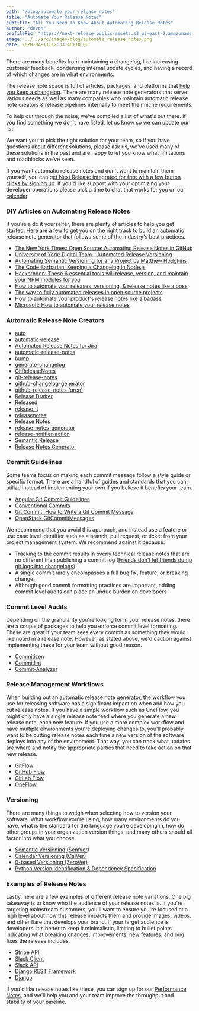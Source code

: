 ```yaml
---
path: "/blog/automate_your_release_notes"
title: "Automate Your Release Notes"
subtitle: "All You Need To Know About Automating Release Notes"
author: "devon"
profilePic: "https://next-release-public-assets.s3.us-east-2.amazonaws.com/devon_profile_pic.png"
image: ../../src/images/blog/automate_release_notes.png
date: 2020-04-11T12:33:46+10:00
---
```


There are many benefits from maintaining a changelog, like increasing customer feedback, condensing
internal update cycles, and having a record of which changes are in what environments.

The release note space is full of articles, packages, and platforms that
[help you keep a changelog](https://keepachangelog.com/en/1.0.0/).
There are many release note generators that serve various needs as well as many companies who maintain
automatic release note creators & release pipelines internally to meet their niche requirements.

To help cut through the noise, we've compiled a list of what's out there. If you find something we
don't have listed, let us know so we can update our list.

We want you to pick the right solution for your team, so if you have questions about different
solutions, please ask us, we've used many of these solutions in the past and are happy to let
you know what limitations and roadblocks we've seen.

If you want automatic release notes and don't want to maintain them yourself, you can [get Next
Release integrated for free with a few button clicks by signing up](https://my.nextrelease.io/). If you'd like support with
your optimizing your developer operations please pick a time to chat that works for you on our
[calendar](https://calendly.com/nextrelease-devon/developer-operations-optimization-introduction).

### DIY Articles on Automating Release Notes

If you're a do it yourselfer, there are plenty of articles to help you get started.
Here are a few to get you on the right track to build an automatic release note
generator that follows some of the industry's best practices.

-   [The New York Times: Open Source: Automating Release Notes in GitHub](https://open.nytimes.com/open-source-automating-release-notes-in-github-dd08f964465c)
-   [University of York: Digital Team - Automated Release Versioning](https://university-of-york.github.io/guides/automated-versioning/)
-   [Automating Semantic Versioning for any Project by Matthew Hodgkins](https://hodgkins.io/automating-semantic-versioning)
-   [The Code Barbarian: Keeping a Changelog in Node.js](https://thecodebarbarian.com/keeping-a-changelog-in-nodejs)
-   [Hackernoon: These 6 essential tools will release, version, and maintain your NPM modules for you](https://hackernoon.com/these-6-essential-tools-will-maintain-your-npm-modules-for-you-4cbbee88e0cb)
-   [How to automate your releases, versioning, & release notes like a boss](https://medium.com/faun/automate-your-releases-versioning-and-release-notes-with-semantic-release-d5575b73d986)
-   [The way to fully automated releases in open source projects](https://medium.com/@kevinkreuzer/the-way-to-fully-automated-releases-in-open-source-projects-44c015f38fd6)
-   [How to automate your product's release notes like a badass](https://toucantoco.com/en/tech-blog/tech/release-notes)
-   [Microsoft: How to automate your release notes](https://cloudblogs.microsoft.com/opensource/2018/09/06/how-to-automate-software-release-notes/)

### Automatic Release Note Creators

-   [auto](https://intuit.github.io/auto/home.html)
-   [automatic-release](https://github.com/dominique-mueller/automatic-release)
-   [Automated Release Notes for Jira](https://marketplace.atlassian.com/apps/1215431/automated-release-notes-for-jira?hosting=cloud&tab=overview)
-   [automatic-release-notes](https://www.npmjs.com/package/automatic-release-notes)
-   [bump](https://www.notion.so/Competitors-bd2460f52a3b45c49626340aab6c19a8#c44e0365aa154d3498e70cb2443b32ec)
-   [generate-changelog](https://www.npmjs.com/package/generate-changelog)
-   [GitReleaseNotes](https://github.com/GitTools/GitReleaseNotes)
-   [git-release-notes](https://www.npmjs.com/package/git-release-notes)
-   [github-changelog-generator](https://github.com/github-changelog-generator/github-changelog-generator)
-   [github-release-notes (gren)](https://www.npmjs.com/package/github-release-notes)
-   [Release Drafter](https://github.com/marketplace/actions/release-drafter)
-   [Released](https://releasedapp.com)
-   [release-it](https://www.npmjs.com/package/release-it)
-   [releasenotes](https://github.com/posabsolute/releasenotes)
-   [Release Notes](https://release-notes.com/)
-   [release-notes-generator](https://github.com/opendatakit/release-notes-generator)
-   [release-notifier-action](https://www.notion.so/Competitors-bd2460f52a3b45c49626340aab6c19a8#8a882605ffd94b8fb5f9c172ab07a7fd)
-   [Semantic Release](https://semantic-release.gitbook.io/semantic-release/)
-   [Release Notes Generator](https://github.com/semantic-release/release-notes-generator)

### Commit Guidelines

Some teams focus on making each commit message follow a style guide or specific format.
There are a handful of guides and standards that you can utilize instead of implementing
your own if you believe it benefits your team.

-   [Angular Git Commit Guidelines](https://github.com/angular/angular.js/blob/master/DEVELOPERS.md#-git-commit-guidelines)
-   [Conventional Commits](https://www.conventionalcommits.org/en/v1.0.0-beta.2/)
-   [Git Commit: How to Write a Git Commit Message](https://chris.beams.io/posts/git-commit/)
-   [OpenStack GitCommitMessages](https://wiki.openstack.org/wiki/GitCommitMessages)

We recommend that you avoid this approach, and instead use a feature or use case level
identifier such as a branch, pull request, or ticket from your project management system.
We recommend against it because:

-   Tracking to the commit results in overly technical release notes that are no different
    than publishing a commit log ([Friends don't let friends dump git logs into changelogs](https://keepachangelog.com/en/1.0.0/)).
-   A single commit rarely encompasses a full bug fix, feature, or breaking change.
-   Although good commit formatting practices are important, adding commit level audits can place
    an undue burden on developers

### Commit Level Audits

Depending on the granularity you're looking for in your release notes, there are a couple of
packages to help you enforce commit level formatting. These are great if your team sees every
commit as something they would like noted in a release note. However, as stated above, we'd
caution against implementing these for your team without good reason.

-   [Commitizen](https://github.com/commitizen/cz-cli)
-   [Commitlint](https://github.com/conventional-changelog/commitlint)
-   [Commit-Analyzer](https://github.com/semantic-release/commit-analyzer)

### Release Management Workflows

When building out an automatic release note generator, the workflow you use for releasing
software has a significant impact on when and how you cut release notes. If you have a simple
workflow such as OneFlow, you might only have a single release note feed where you generate
a new release note, each new feature. If you use a more complex workflow and have multiple
environments you're deploying changes to, you'll probably want to be cutting release notes
each time a new version of the software deploys into any of the environment. That way, you
can track what updates are where and notify the appropriate parties that need to take action
on that new release.

-   [GitFlow](https://nvie.com/posts/a-successful-git-branching-model/)
-   [GitHub Flow](http://scottchacon.com/2011/08/31/github-flow.html)
-   [GitLab Flow](https://docs.gitlab.com/ee/workflow/gitlab_flow.html)
-   [OneFlow](https://www.endoflineblog.com/oneflow-a-git-branching-model-and-workflow)

### Versioning

There are many things to weigh when selecting how to version your software. What workflow
you're using, how many environments do you have, what is the standard for the language you're
developing in, how do other groups in your organization version things, and many others
should all factor into what you choose.

-   [Semantic Versioning (SemVer)](https://semver.org/)
-   [Calendar Versioning (CalVer)](https://calver.org)
-   [0-based Versioning (ZeroVer)](https://0ver.org/)
-   [Python Version Identification & Dependency Specification](https://www.python.org/dev/peps/pep-0440/)

### Examples of Release Notes

Lastly, here are a few examples of different release note variations. One big takeaway
is to know who the audience of your release notes is. If you're targeting mainstream
customers, you'll want to ensure you're focused at a high level about how this release
impacts them and provide images, videos, and other flare that develops your brand. If your
target audience is developers, it's better to keep it minimalistic, limiting to bullet
points indicating what breaking changes, improvements, new features, and bug fixes the
release includes.

-   [Stripe API](https://stripe.com/docs/upgrades#api-changelog)
-   [Slack Client](https://slack.com/help/articles/115004846068-slack-updates-and-changes)
-   [Slack API](https://api.slack.com/changelog)
-   [Django REST Framework](https://www.django-rest-framework.org/community/release-notes/)
-   [Django](https://docs.djangoproject.com/en/2.2/releases/)

If you'd like release notes like these, you can sign up for our [Performance Notes](https://www.nextrelease.io/performance_notes), and we'll
help you and your team improve the throughput and stability of your pipeline.
